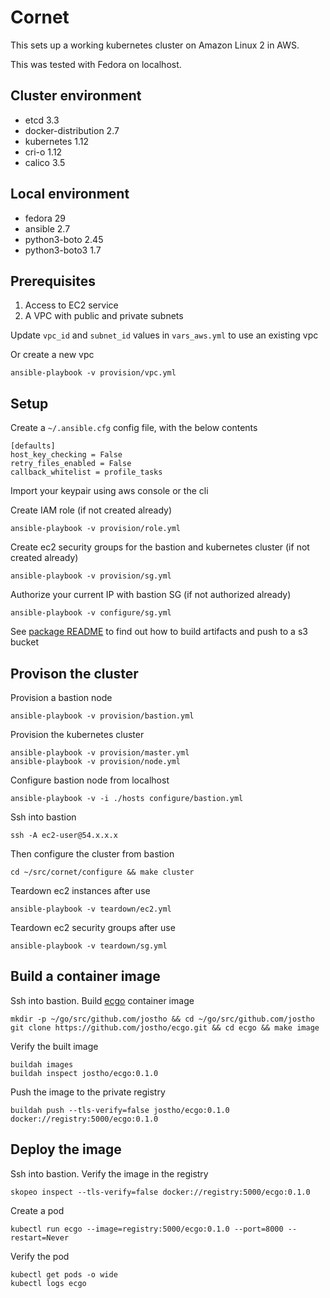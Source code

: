 # Cornet
This sets up a working kubernetes cluster on Amazon Linux 2 in AWS.

This was tested with Fedora on localhost.

## Cluster environment
* etcd 3.3
* docker-distribution 2.7
* kubernetes 1.12
* cri-o 1.12
* calico 3.5

## Local environment
* fedora 29
* ansible 2.7
* python3-boto 2.45
* python3-boto3 1.7

## Prerequisites
1. Access to EC2 service
2. A VPC with public and private subnets

Update `vpc_id` and `subnet_id` values in `vars_aws.yml` to use an existing vpc

Or create a new vpc

    ansible-playbook -v provision/vpc.yml

## Setup

Create a `~/.ansible.cfg` config file, with the below contents

    [defaults]
    host_key_checking = False
    retry_files_enabled = False
    callback_whitelist = profile_tasks

Import your keypair using aws console or the cli

Create IAM role (if not created already)

    ansible-playbook -v provision/role.yml

Create ec2 security groups for the bastion and kubernetes cluster (if not created already)

    ansible-playbook -v provision/sg.yml

Authorize your current IP with bastion SG (if not authorized already)

    ansible-playbook -v configure/sg.yml

See [package README](package/README.md) to find out how to build artifacts and push to a s3 bucket

## Provison the cluster

Provision a bastion node

    ansible-playbook -v provision/bastion.yml

Provision the kubernetes cluster

    ansible-playbook -v provision/master.yml
    ansible-playbook -v provision/node.yml

Configure bastion node from localhost

    ansible-playbook -v -i ./hosts configure/bastion.yml

Ssh into bastion

    ssh -A ec2-user@54.x.x.x

Then configure the cluster from bastion

    cd ~/src/cornet/configure && make cluster

Teardown ec2 instances after use

    ansible-playbook -v teardown/ec2.yml

Teardown ec2 security groups after use

    ansible-playbook -v teardown/sg.yml

## Build a container image

Ssh into bastion. Build [ecgo](https://github.com/jostho/ecgo) container image

    mkdir -p ~/go/src/github.com/jostho && cd ~/go/src/github.com/jostho
    git clone https://github.com/jostho/ecgo.git && cd ecgo && make image

Verify the built image

    buildah images
    buildah inspect jostho/ecgo:0.1.0

Push the image to the private registry

    buildah push --tls-verify=false jostho/ecgo:0.1.0 docker://registry:5000/ecgo:0.1.0

## Deploy the image

Ssh into bastion. Verify the image in the registry

    skopeo inspect --tls-verify=false docker://registry:5000/ecgo:0.1.0

Create a pod

    kubectl run ecgo --image=registry:5000/ecgo:0.1.0 --port=8000 --restart=Never

Verify the pod

    kubectl get pods -o wide
    kubectl logs ecgo
